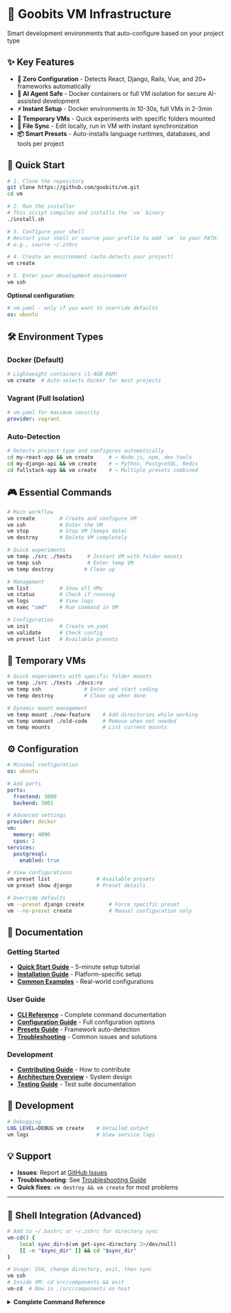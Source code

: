 # 🚀 Goobits VM Infrastructure
Smart development environments that auto-configure based on your project type

## ✨ Key Features
- **🎯 Zero Configuration** - Detects React, Django, Rails, Vue, and 20+ frameworks automatically
- **🔐 AI Agent Safe** - Docker containers or full VM isolation for secure AI-assisted development
- **⚡ Instant Setup** - Docker environments in 10-30s, full VMs in 2-3min
- **🧪 Temporary VMs** - Quick experiments with specific folders mounted
- **🔄 File Sync** - Edit locally, run in VM with instant synchronization
- **📦 Smart Presets** - Auto-installs language runtimes, databases, and tools per project

## 🚀 Quick Start

```bash
# 1. Clone the repository
git clone https://github.com/goobits/vm.git
cd vm

# 2. Run the installer
# This script compiles and installs the `vm` binary
./install.sh

# 3. Configure your shell
# Restart your shell or source your profile to add `vm` to your PATH.
# e.g., source ~/.zshrc

# 4. Create an environment (auto-detects your project)
vm create

# 5. Enter your development environment
vm ssh
```

**Optional configuration:**
```yaml
# vm.yaml - only if you want to override defaults
os: ubuntu
```

## 🛠️ Environment Types

### Docker (Default)
```bash
# Lightweight containers (1-4GB RAM)
vm create  # Auto-selects Docker for most projects
```

### Vagrant (Full Isolation)
```yaml
# vm.yaml for maximum security
provider: vagrant
```

### Auto-Detection
```bash
# Detects project type and configures automatically
cd my-react-app && vm create     # → Node.js, npm, dev tools
cd my-django-api && vm create    # → Python, PostgreSQL, Redis
cd fullstack-app && vm create    # → Multiple presets combined
```

## 🎮 Essential Commands

```bash
# Main workflow
vm create        # Create and configure VM
vm ssh           # Enter the VM
vm stop          # Stop VM (keeps data)
vm destroy       # Delete VM completely

# Quick experiments
vm temp ./src ./tests     # Instant VM with folder mounts
vm temp ssh               # Enter temp VM
vm temp destroy          # Clean up

# Management
vm list          # Show all VMs
vm status        # Check if running
vm logs          # View logs
vm exec "cmd"    # Run command in VM

# Configuration
vm init          # Create vm.yaml
vm validate      # Check config
vm preset list   # Available presets
```

## 🧪 Temporary VMs

```bash
# Quick experiments with specific folder mounts
vm temp ./src ./tests ./docs:ro
vm temp ssh              # Enter and start coding
vm temp destroy          # Clean up when done

# Dynamic mount management
vm temp mount ./new-feature    # Add directories while working
vm temp unmount ./old-code     # Remove when not needed
vm temp mounts                 # List current mounts
```

## ⚙️ Configuration

```yaml
# Minimal configuration
os: ubuntu

# Add ports
ports:
  frontend: 3000
  backend: 3001

# Advanced settings
provider: docker
vm:
  memory: 4096
  cpus: 2
services:
  postgresql:
    enabled: true
```

```bash
# View configurations
vm preset list               # Available presets
vm preset show django        # Preset details

# Override defaults
vm --preset django create        # Force specific preset
vm --no-preset create            # Manual configuration only
```

## 📖 Documentation

### Getting Started
- **[Quick Start Guide](docs/getting-started/quick-start.md)** - 5-minute setup tutorial
- **[Installation Guide](docs/getting-started/installation.md)** - Platform-specific setup
- **[Common Examples](docs/getting-started/examples.md)** - Real-world configurations

### User Guide
- **[CLI Reference](docs/user-guide/cli-reference.md)** - Complete command documentation
- **[Configuration Guide](docs/user-guide/configuration.md)** - Full configuration options
- **[Presets Guide](docs/user-guide/presets.md)** - Framework auto-detection
- **[Troubleshooting](docs/user-guide/troubleshooting.md)** - Common issues and solutions

### Development
- **[Contributing Guide](docs/development/contributing.md)** - How to contribute
- **[Architecture Overview](docs/development/architecture.md)** - System design
- **[Testing Guide](docs/development/testing.md)** - Test suite documentation

## 🧪 Development

```bash
# Debugging
LOG_LEVEL=DEBUG vm create    # Detailed output
vm logs                      # View service logs
```

## 💡 Support
- **Issues**: Report at [GitHub Issues](https://github.com/goobits/vm/issues)
- **Troubleshooting**: See [Troubleshooting Guide](docs/user-guide/troubleshooting.md)
- **Quick fixes**: `vm destroy && vm create` for most problems

---

## 🔄 Shell Integration (Advanced)

```bash
# Add to ~/.bashrc or ~/.zshrc for directory sync
vm-cd() {
    local sync_dir=$(vm get-sync-directory 2>/dev/null)
    [[ -n "$sync_dir" ]] && cd "$sync_dir"
}

# Usage: SSH, change directory, exit, then sync
vm ssh
# Inside VM: cd src/components && exit
vm-cd  # Now in ./src/components on host
```

<details>
<summary><strong>Complete Command Reference</strong></summary>

### VM Lifecycle
```bash
vm create                    # Create new VM with provisioning
vm start                     # Start existing VM
vm stop                      # Stop VM (keeps data)
vm restart                   # Restart without reprovisioning
vm ssh                       # Connect to VM
vm destroy                   # Delete VM completely
vm status                    # Check if running
vm provision                 # Re-run provisioning
```

### Temporary VMs
```bash
vm temp <folders>            # Create ephemeral VM
vm temp ssh [-c cmd]         # SSH or run command
vm temp destroy              # Clean up
vm temp mount <path>         # Add mount to running VM
vm temp unmount <path>       # Remove mount
vm temp mounts               # List current mounts
```

### Configuration
```bash
vm init                      # Create vm.yaml
vm validate                  # Check config
vm preset list               # Show presets
vm preset show <name>        # Preset details
```

### Advanced
```bash
vm exec <command>            # Execute command in VM
vm logs                      # View logs
vm --config custom.yaml ssh # Use specific config
```

</details>